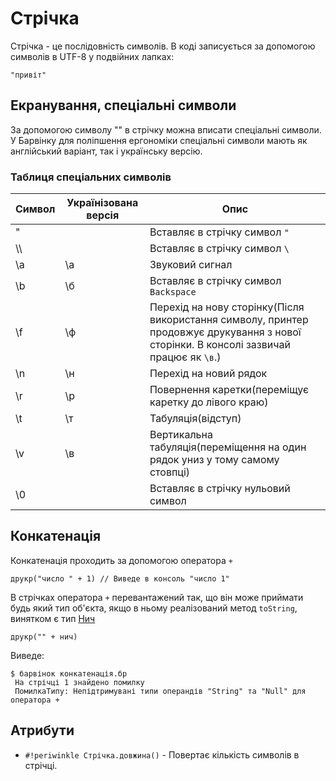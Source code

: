 # Стрічка

Стрічка - це послідовність символів. В коді записується за допомогою символів в UTF-8 у подвійних лапках:

``` periwinkle linenums="0"
"привіт"
```

## Екранування, спеціальні символи

За допомогою символу "\" в стрічку можна вписати спеціальні символи. У Барвінку для поліпшення ергономіки спеціальні символи мають як англійський варіант, так і українську версію.

### Таблиця спеціальних символів

| Символ | Українізована версія | Опис |
| ------ | -------------------- | ---- |
| \"     |                      | Вставляє в стрічку символ `"`                                               |
| \\\\   |                      | Вставляє в стрічку символ `\`                                               |
| \a     | \а                   | Звуковий сигнал                                                             |
| \b     | \б                   | Вставляє в стрічку символ `Backspace`                                       |
| \f     | \ф                   | Перехід на нову сторінку(Після використання символу, принтер продовжує друкування з нової сторінки. В консолі зазвичай працює як `\в`.)     |
| \n     | \н                   | Перехід на новий рядок                                                      |
| \r     | \р                   | Повернення каретки(переміщує каретку до лівого краю)                        |
| \t     | \т                   | Табуляція(відступ)                                                          |
| \v     | \в                   | Вертикальна табуляція(переміщення на один рядок униз у тому самому стовпці) |
| \0     |                      | Вставляє в стрічку нульовий символ                                          |


## Конкатенація

Конкатенація проходить за допомогою оператора `+`

``` periwinkle linenums="0"
друкр("число " + 1) // Виведе в консоль "число 1"
```

В стрічках оператора `+` перевантажений так, що він може приймати будь який тип об'єкта, якщо в ньому реалізований метод `toString`, винятком є тип [Нич](null.md)

``` periwinkle linenums="0" title="конкатенація.бр"
друкр("" + нич)
```
Виведе:
``` console linenums="0"
$ барвінок конкатенація.бр
 На стрічці 1 знайдено помилку
 ПомилкаТипу: Непідтримувані типи операндів "String" та "Null" для оператора +
```

## Атрибути

+ `#!periwinkle Стрічка.довжина()` - Повертає кількість символів в стрічці.
